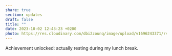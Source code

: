 ```yaml
---
share: true
section: updates
draft: false
title: ""
date: 2023-10-02 12:43:23 +0200
photo: https://res.cloudinary.com/dbi2zounq/image/upload/v1696243371/rvdpjt3x0ahbsoqdwgzh.jpg
---
```



Achievement unlocked: actually resting during my lunch break. 
